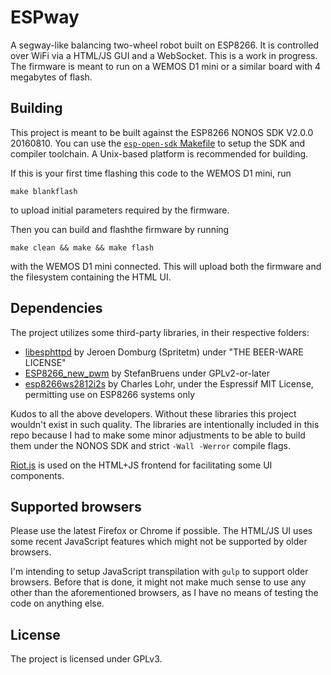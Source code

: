 # ESPway
A segway-like balancing two-wheel robot built on ESP8266. It is controlled over WiFi via a HTML/JS GUI and a WebSocket. This is a work in progress. The firmware is meant to run on a WEMOS D1 mini or a similar board with 4 megabytes of flash.

## Building
This project is meant to be built against the ESP8266 NONOS SDK V2.0.0 20160810. You can use the [`esp-open-sdk` Makefile](https://github.com/pfalcon/esp-open-sdk) to setup the SDK and compiler toolchain. A Unix-based platform is recommended for building.

If this is your first time flashing this code to the WEMOS D1 mini, run
```
make blankflash
```
to upload initial parameters required by the firmware.

Then you can build and flashthe firmware by running
```
make clean && make && make flash
```
with the WEMOS D1 mini connected. This will upload both the firmware and the
filesystem containing the HTML UI.

## Dependencies
The project utilizes some third-party libraries, in their respective folders:

* [libesphttpd](https://github.com/Spritetm/libesphttpd) by Jeroen Domburg (Spritetm) under "THE BEER-WARE LICENSE"
* [ESP8266_new_pwm](https://github.com/StefanBruens/ESP8266_new_pwm) by StefanBruens under GPLv2-or-later
* [esp8266ws2812i2s](https://github.com/cnlohr/esp8266ws2812i2s) by Charles Lohr, under the Espressif MIT License, permitting use on ESP8266 systems only

Kudos to all the above developers. Without these libraries this project wouldn't exist in such quality. The libraries are intentionally included in this repo because I had to make some minor adjustments to be able to build them under the NONOS SDK and strict `-Wall -Werror` compile flags.

[Riot.js](http://riotjs.com/) is used on the HTML+JS frontend for facilitating some UI components.

## Supported browsers

Please use the latest Firefox or Chrome if possible. The HTML/JS UI uses some
recent JavaScript features which might not be supported by older browsers.

I'm intending to setup JavaScript transpilation with `gulp` to support older browsers.
Before that is done, it might not make much sense to use any other than the
aforementioned browsers, as I have no means of testing the code on anything else.

## License
The project is licensed under GPLv3.

